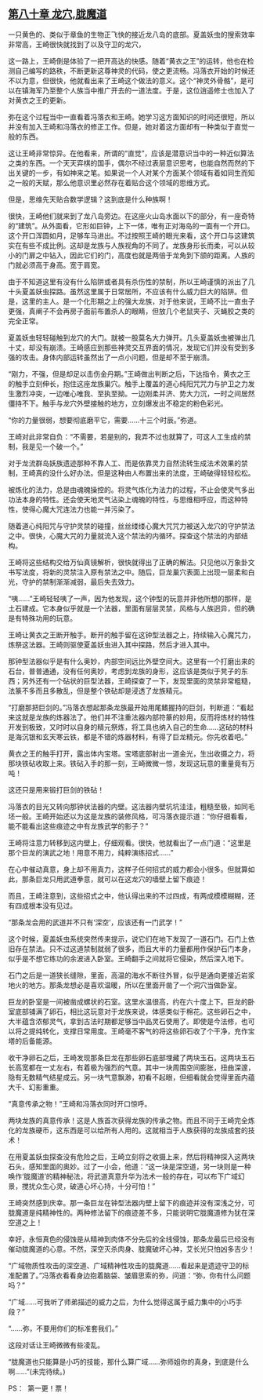 ## [第八十章 龙穴,胧魔道](https://www.xxbiquge.com/11_11207/9035406.html)


  一只黄色的、类似于章鱼的生物正飞快的接近龙八岛的底部。夏盖妖虫的搜索效率非常高，王崎很快就找到了以及守卫的龙穴，

  这一路上，王崎倒是体验了一把开高达的快感。随着“黄衣之王”的运转，他也在检测自己编写的路秩，不断更新这尊神灵的代码，使之更流畅。冯落衣开始的时候还不以为意，但很快，他就看出来了王崎这个做法的意义。这个“神灵外骨骼”，是可以在镇海军乃至整个人族当中推广开去的一道法度。于是，这位逍遥修士也加入了对黄衣之王的更新。

  弥在这个过程当中一直看着冯落衣和王崎。她学习这方面知识的时间还很短，所以并没有加入王崎和冯落衣的修正工作。但是，她对着这方面却有一种类似于直觉一般的东西。

  这让王崎非常惊异。在他看来，所谓的“直觉”，应该是潜意识当中的一种近似算法之类的东西。一个天天弈棋的国手，偶尔不经过表层意识思考，也能自然而然的下出关键的一步，有如神来之笔。如果说一个人对某个方面某个领域有着如同生而知之一般的天赋，那么他意识里必然存在着贴合这个领域的思维方式。

  但是，思维先天贴合数学逻辑？这到底是什么种族啊！

  很快，王崎他们就来到了龙八岛旁边。在这座火山岛水面以下的部分，有一座奇特的“建筑”。从外面看，它形如巨钟，上下一体，唯有正对海岛的一面有一个开口。这个开口浑圆如月，足够车马进出。不过按照王崎的眼光来看，这个开口与这建筑实在有些不成比例。这却是龙族与人族视角的不同了。龙族身形长而柔，可以从较小的门扉之中钻入，因此它们的门，高度也就是两倍于龙角到下颌的距离。人族的门就必须高于身高。宽于肩宽。

  由于不知道这里有没有什么陷阱或者具有杀伤性的禁制，所以王崎谨慎的派出了几十头夏盖妖虫探路。虽然这里属于日常居所，不应该有什么威力巨大的陷阱。但是，这里的主人。是一个化形期之上的强大龙族，对于他来说，王崎不比一直虫子更强，真阐子不会再房子面前布置杀人的眼睛，但放几个老鼠夹子、灭蝇胶之类的完全正常。

  夏盖妖虫轻轻碰触到龙穴的大门。就被一股莫名大力弹开。几头夏盖妖虫被弹出几十丈，却没有崩溃。王崎感应到那些神灵交互界面的情况，发现它们并没有受到多强的攻击。身体内部运转虽然出了一点小问题，但是却不至于崩溃。

  “刚力，不强，但是却足以击伤金丹期。”王崎做出判断之后，下达指令，黄衣之王的触手立刻伸长，抱住这座龙族巢穴。触手上覆盖的道心纯阳咒咒力与护卫之力发生激烈冲突，一边唯心唯我、至执至拗。一边刚柔并济、势大力沉，一时之间居然僵持不下。触手与龙穴外壁接触的地方，立刻爆发出不稳定的粉色彩光。

  “你的力量很弱，想要彻底磨平它，需要……十三个时辰。”弥道。

  王崎对此非常自负：“不需要，若是别的，我弄不过也就算了，可这人工生成的禁制，我是见一个破一个。”

  对于龙流群岛妖族遗迹那种不靠人工、而是依靠灵力自然流转生成法术效果的禁制，王崎真的没什么好办法。但是这种由人布置出来的法度，王崎破得轻轻松松。

  被炼化的法力，总是由魂魄操控的。将灵气炼化为法力的过程，不止会使灵气多出功法本身的特性。还会使天地灵气沾染上魂魄的特性，与思维相呼应，而这种特性，使得心魔大咒连法力也能一并污染了。

  随着道心纯阳咒与守护灵禁的碰撞，丝丝缕缕心魔大咒咒力被送入龙穴的守护禁法之中。很快，心魔大咒的力量就流入这个禁法的内循环。探查这个禁法的内部结构。

  王崎将这些结构交给万仙真镜解析，很快就得出了正确的解法。只见他以万象卦文书写法度，将新的灵禁注入原有禁法之中。随后，巨龙巢穴表面上出现一层柔和白光，守护的禁制渐渐减弱，最后失去效力。

  “咦……”王崎轻轻咦了一声，因为他发现，这个钟型的玩意并非他所想的那样，是土石建成。它本身似乎就是一个法器，里面有层层灵禁，风格与人族迥异，但的确是有特殊功用的玩意。

  王崎让黄衣之王断开触手。断开的触手留在这钟型法器之上，持续输入心魔咒力，炼祭这法器。王崎则驱使夏盖妖虫进入其中探路，然后才进入其中。

  那钟型法器似乎是有什么奥妙，内部空间远比外壁空间大。这里有一个打磨出来的石台，普普通通，没有任何奥妙，考虑到龙族的身形，这应该是类似于凳子的东西；另外还有一个砧状的巨型法器，王崎探查了一下，发现里面的灵禁非常粗糙，法篆不多而且多散乱，但是整个铁砧却是浸透了龙族精元。

  “打磨那把巨剑的。”冯落衣想起那条龙族最开始用尾鳍握持的巨剑，判断道：“看起来这就是龙族的炼器法了。他们并不注重法器内部符篆的妙用，反而将炼材的特性开发到极致，又时时以自身的精元祭炼，将工具也纳入自己的生命……这砧的材料是海沉银和玄天寒云铁，都是不错的炼器材料，有得了巨龙精元。你先收着吧。”

  黄衣之王的触手打开，露出体内宝塔。宝塔底部射出一道金光，生出收摄之力，将那块铁砧收取上来。铁砧入手的那一刻，王崎微微一惊，发现这玩意的重量竟有万吨！

  这还只是用来锻打巨剑的铁砧！

  冯落衣的目光又转向那钟状法器的内壁。这法器内壁坑坑洼洼，粗糙至极，如同毛坯一般。王崎开始还以为这是龙族的装修风格，可冯落衣提示道：“你仔细看看，能不能看出这些痕迹之中有龙族武学的影子？”

  王崎将注意力转移到这内壁上，仔细观看。很快，他就看出了一点门道：“这里是那个巨龙的演武之地！用意不用力，纯粹演练招式……”

  在心中催动真意，身上却不用真力，这样子任何招式的威力都会小很多。但就算如此，那条巨龙只用武道拳意，就可以在这龙穴的墙壁上留下痕迹！

  而且，王崎注意到，这些招式之中，他认得出来的不过四成，有两成模模糊糊，还有四成根本没有见过。

  “那条龙会用的武道并不只有‘深空’，应该还有一门武学！”

  这个时候，夏盖妖虫系统突然传来提示，说它们在地下发现了一道石门。石门上依旧存在禁法。只不过这道禁制就弱了很多，而且大半的力量都用作保护石门本身，似乎是不想它练功的余波进入卧室。王崎翻手之间就将它侵染，然后深入地下。

  石门之后是一道狭长缝隙，里面，高温的海水不断往外冒，似乎是通向更接近岩浆地火的地方。那条龙想必是喜欢温暖，所以在里面开凿了一个洞穴当做卧室。

  巨龙的卧室是一间被凿成螺状的石室。这里水温很高，约在六十度上下。巨龙的卧室底部铺满了卵石，相比这玩意对于龙族来说，体感类似于棉花。这些卵石之中，大半蕴含浓郁灵气，拿到古法时期都足够当中品灵石使用了。即使是今法修，也可以将之提纯转化，支撑日常用度。王崎毫不客气的将这些卵石收了个干净，充作宝塔的后备能源。

  收干净卵石之后，王崎发现那条巨龙在那些卵石底部埋藏了两块玉石。这两块玉石长高宽都在一丈左右，有着极为强烈的气意。其中一块周围空间膨胀，扭曲深邃，隐有无数精气结星成云。另一块气意飘渺，初看不起眼，但细看就会觉得里面内蕴大千、幻影重重。

  “真意传承之物！”王崎和冯落衣同时开口惊呼。

  两块龙族的真意传承！这是人族首次获得龙族的传承之物。而且不同于王崎完全炼化的龙族硬币，这东西是可以给所有人用的。这就相当于人族获得的龙族成套的技术！

  在用夏盖妖虫探查没有危险之后，王崎立刻将之收摄上来，然后将精神探入这两块石头，感知里面的奥妙。过了一小会，他道：“这一块是深空道，另一块则是一种唤作‘胧魔道’的精神秘法，将武道真意升华为法术一般的存在，可以布下广域幻景，搅扰众生心灵，破道心坏心持，十分可怕！”

  王崎突然感到庆幸。那一条巨龙在钟型法器内壁上留下的痕迹并没有深浅之分，可胧魔道是纯精神性的。两种修法留下的痕迹差不多，只能说明它胧魔道修为犹在深空道之上！

  幸好，永恒真色的侵蚀是从精神到肉体不分先后的全线侵蚀，那条龙最后已经没有催动胧魔道的心意。不然，深空灭杀肉身、胧魔破坏心神，艾长光只怕凶多吉少！

  “广域物质性攻击的深空道、广域精神性攻击的胧魔道……看起来是遗迹守卫的标准配置了。”冯落衣看看身边抱着脑袋、皱眉思索的弥，问道：“弥，你有什么问题吗？”

  “广域……可我听了师弟描述的威力之后，为什么觉得这属于威力集中的小巧手段？”

  “……弥，不要用你们的标准套我们。”

  这段对话让王崎微微有些凌乱。

  “胧魔道也只能算是小巧的技能，那什么算广域……弥师姐你的真身，到底是什么啊……”(未完待续。)

  PS：  第一更！票！

